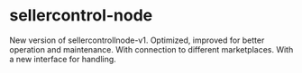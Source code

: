 # sellercontrol-node
New version of sellercontrollnode-v1. Optimized, improved for better operation and maintenance. With connection to different marketplaces. With a new interface for handling.
